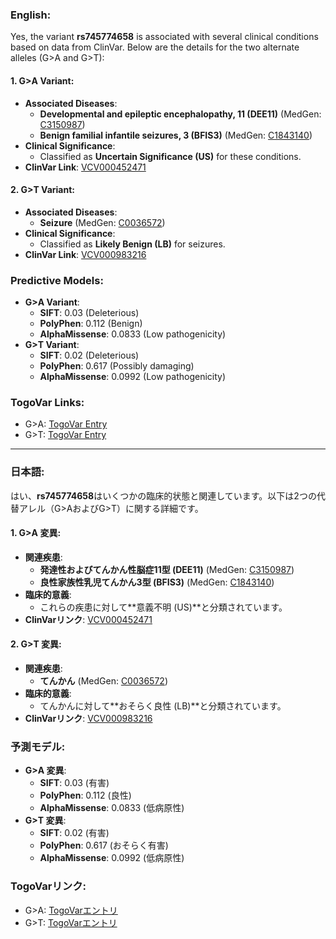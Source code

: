 ### English:
Yes, the variant **rs745774658** is associated with several clinical conditions based on data from ClinVar. Below are the details for the two alternate alleles (G>A and G>T):

#### 1. **G>A Variant**:
- **Associated Diseases**:
  - **Developmental and epileptic encephalopathy, 11 (DEE11)** (MedGen: [C3150987](https://www.ncbi.nlm.nih.gov/medgen/C3150987))
  - **Benign familial infantile seizures, 3 (BFIS3)** (MedGen: [C1843140](https://www.ncbi.nlm.nih.gov/medgen/C1843140))
- **Clinical Significance**:
  - Classified as **Uncertain Significance (US)** for these conditions.
- **ClinVar Link**: [VCV000452471](https://www.ncbi.nlm.nih.gov/clinvar/variation/452471)

#### 2. **G>T Variant**:
- **Associated Diseases**:
  - **Seizure** (MedGen: [C0036572](https://www.ncbi.nlm.nih.gov/medgen/C0036572))
- **Clinical Significance**:
  - Classified as **Likely Benign (LB)** for seizures.
- **ClinVar Link**: [VCV000983216](https://www.ncbi.nlm.nih.gov/clinvar/variation/983216)

### Predictive Models:
- **G>A Variant**:
  - **SIFT**: 0.03 (Deleterious)
  - **PolyPhen**: 0.112 (Benign)
  - **AlphaMissense**: 0.0833 (Low pathogenicity)
- **G>T Variant**:
  - **SIFT**: 0.02 (Deleterious)
  - **PolyPhen**: 0.617 (Possibly damaging)
  - **AlphaMissense**: 0.0992 (Low pathogenicity)

### TogoVar Links:
- G>A: [TogoVar Entry](https://togovar.org/variant/tgv9339051)
- G>T: [TogoVar Entry](https://togovar.org/variant/tgv9339051)

---

### 日本語:
はい、**rs745774658**はいくつかの臨床的状態と関連しています。以下は2つの代替アレル（G>AおよびG>T）に関する詳細です。

#### 1. **G>A 変異**:
- **関連疾患**:
  - **発達性およびてんかん性脳症11型 (DEE11)** (MedGen: [C3150987](https://www.ncbi.nlm.nih.gov/medgen/C3150987))
  - **良性家族性乳児てんかん3型 (BFIS3)** (MedGen: [C1843140](https://www.ncbi.nlm.nih.gov/medgen/C1843140))
- **臨床的意義**:
  - これらの疾患に対して**意義不明 (US)**と分類されています。
- **ClinVarリンク**: [VCV000452471](https://www.ncbi.nlm.nih.gov/clinvar/variation/452471)

#### 2. **G>T 変異**:
- **関連疾患**:
  - **てんかん** (MedGen: [C0036572](https://www.ncbi.nlm.nih.gov/medgen/C0036572))
- **臨床的意義**:
  - てんかんに対して**おそらく良性 (LB)**と分類されています。
- **ClinVarリンク**: [VCV000983216](https://www.ncbi.nlm.nih.gov/clinvar/variation/983216)

### 予測モデル:
- **G>A 変異**:
  - **SIFT**: 0.03 (有害)
  - **PolyPhen**: 0.112 (良性)
  - **AlphaMissense**: 0.0833 (低病原性)
- **G>T 変異**:
  - **SIFT**: 0.02 (有害)
  - **PolyPhen**: 0.617 (おそらく有害)
  - **AlphaMissense**: 0.0992 (低病原性)

### TogoVarリンク:
- G>A: [TogoVarエントリ](https://togovar.org/variant/tgv9339051)
- G>T: [TogoVarエントリ](https://togovar.org/variant/tgv9339051)